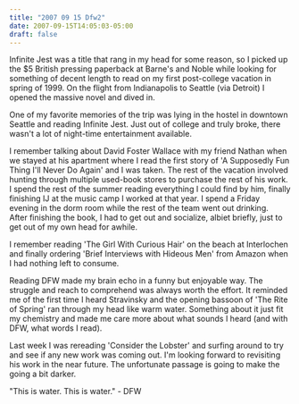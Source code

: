 ```yaml
---
title: "2007 09 15 Dfw2"
date: 2007-09-15T14:05:03-05:00
draft: false
---
```


Infinite Jest was a title that rang in my head for some reason, so I picked up the $5 British pressing paperback at Barne's and Noble while looking for something of decent length to read on my first post-college vacation in spring of 1999. On the flight from Indianapolis to Seattle (via Detroit) I opened the massive novel and dived in.

One of my favorite memories of the trip was lying in the hostel in downtown Seattle and reading Infinite Jest. Just out of college and truly broke, there wasn't a lot of night-time entertainment available.

I remember talking about David Foster Wallace with my friend Nathan when we stayed at his apartment where I read the first story of 'A Supposedly Fun Thing I'll Never Do Again' and I was taken. The rest of the vacation involved hunting through multiple used-book stores to purchase the rest of his work. I spend the rest of the summer reading everything I could find by him, finally finishing IJ at the music camp I worked at that year. I spend a Friday evening in the dorm room while the rest of the team went out drinking.  After finishing the book, I had to get out and socialize, albiet briefly, just to get out of my own head for awhile.

I remember reading 'The Girl With Curious Hair' on the beach at Interlochen and finally ordering 'Brief Interviews with Hideous Men' from Amazon when I had nothing left to consume.

Reading DFW made my brain echo in a funny but enjoyable way. The struggle and reach to comprehend was always worth the effort. It reminded me of the first time I heard Stravinsky and the opening bassoon of 'The Rite of Spring' ran through my head like warm water. Something about it just fit my chemistry and made me care more about what sounds I heard (and with DFW, what words I read).

Last week I was rereading 'Consider the Lobster' and surfing around to try and see if any new work was coming out. I'm looking forward to revisiting his work in the near future. The unfortunate passage is going to make the going a bit darker.

"This is water. This is water." - DFW

